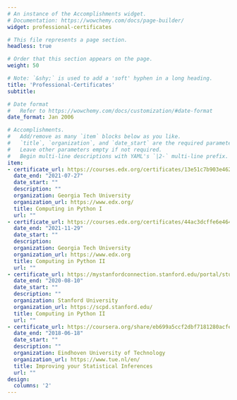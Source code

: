 ```yaml
---
# An instance of the Accomplishments widget.
# Documentation: https://wowchemy.com/docs/page-builder/
widget: professional-certificates

# This file represents a page section.
headless: true

# Order that this section appears on the page.
weight: 50

# Note: `&shy;` is used to add a 'soft' hyphen in a long heading.
title: 'Professional-Certificates'
subtitle:

# Date format
#   Refer to https://wowchemy.com/docs/customization/#date-format
date_format: Jan 2006

# Accomplishments.
#   Add/remove as many `item` blocks below as you like.
#   `title`, `organization`, and `date_start` are the required parameters.
#   Leave other parameters empty if not required.
#   Begin multi-line descriptions with YAML's `|2-` multi-line prefix.
item:
- certificate_url: https://courses.edx.org/certificates/13e51c7b903e462a8642eda5480e0ab9
  date_end: "2021-07-27"
  date_start: ""
  description: ""
  organization: Georgia Tech University
  organization_url: https://www.edx.org/
  title: Computing in Python I
  url: ""
- certificate_url: https://courses.edx.org/certificates/44ac3dcffe6e464da562d72e8a3ac171
  date_end: "2021-11-29"
  date_start: ""
  description:
  organization: Georgia Tech University
  organization_url: https://www.edx.org
  title: Computing in Python II
  url: ""
- certificate_url: https://mystanfordconnection.stanford.edu/portal/student/studentCertificateRequirements.do?method=load&certificateId=105019059
  date_end: "2020-08-10"
  date_start: ""
  description: ""
  organization: Stanford University
  organization_url: https://scpd.stanford.edu/
  title: Computing in Python II 
  url: ""
- certificate_url: https://coursera.org/share/eb699a5ccf2dbf7181280acfe58d8e88
  date_end: "2018-06-18"
  date_start: ""
  description: ""
  organization: Eindhoven University of Technology
  organization_url: https://www.tue.nl/en/
  title: Improving your Statistical Inferences 
  url: ""
design:
  columns: '2' 
---
```

